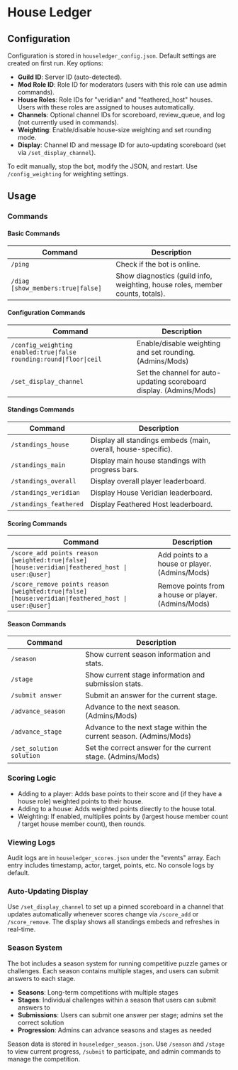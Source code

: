 # House Ledger

## Configuration

Configuration is stored in `houseledger_config.json`. Default settings are created on first run. Key options:

- **Guild ID**: Server ID (auto-detected).
- **Mod Role ID**: Role ID for moderators (users with this role can use admin commands).
- **House Roles**: Role IDs for "veridian" and "feathered_host" houses. Users with these roles are assigned to houses automatically.
- **Channels**: Optional channel IDs for scoreboard, review_queue, and log (not currently used in commands).
- **Weighting**: Enable/disable house-size weighting and set rounding mode.
- **Display**: Channel ID and message ID for auto-updating scoreboard (set via `/set_display_channel`).

To edit manually, stop the bot, modify the JSON, and restart. Use `/config_weighting` for weighting settings.

## Usage

### Commands

#### Basic Commands

| Command | Description |
|---------|-------------|
| `/ping` | Check if the bot is online. |
| `/diag [show_members:true\|false]` | Show diagnostics (guild info, weighting, house roles, member counts, totals). |

#### Configuration Commands

| Command | Description |
|---------|-------------|
| `/config_weighting enabled:true\|false rounding:round\|floor\|ceil` | Enable/disable weighting and set rounding. (Admins/Mods) |
| `/set_display_channel` | Set the channel for auto-updating scoreboard display. (Admins/Mods) |

#### Standings Commands

| Command | Description |
|---------|-------------|
| `/standings_house` | Display all standings embeds (main, overall, house-specific). |
| `/standings_main` | Display main house standings with progress bars. |
| `/standings_overall` | Display overall player leaderboard. |
| `/standings_veridian` | Display House Veridian leaderboard. |
| `/standings_feathered` | Display Feathered Host leaderboard. |

#### Scoring Commands

| Command | Description |
|---------|-------------|
| `/score_add points reason [weighted:true\|false] [house:veridian\|feathered_host \| user:@user]` | Add points to a house or player. (Admins/Mods) |
| `/score_remove points reason [weighted:true\|false] [house:veridian\|feathered_host \| user:@user]` | Remove points from a house or player. (Admins/Mods) |

#### Season Commands

| Command | Description |
|---------|-------------|
| `/season` | Show current season information and stats. |
| `/stage` | Show current stage information and submission stats. |
| `/submit answer` | Submit an answer for the current stage. |
| `/advance_season` | Advance to the next season. (Admins/Mods) |
| `/advance_stage` | Advance to the next stage within the current season. (Admins/Mods) |
| `/set_solution solution` | Set the correct answer for the current stage. (Admins/Mods) |

### Scoring Logic

- Adding to a player: Adds base points to their score and (if they have a house role) weighted points to their house.
- Adding to a house: Adds weighted points directly to the house total.
- Weighting: If enabled, multiplies points by (largest house member count / target house member count), then rounds.

### Viewing Logs

Audit logs are in `houseledger_scores.json` under the "events" array. Each entry includes timestamp, actor, target, points, etc. No console logs by default.

### Auto-Updating Display

Use `/set_display_channel` to set up a pinned scoreboard in a channel that updates automatically whenever scores change via `/score_add` or `/score_remove`. The display shows all standings embeds and refreshes in real-time.

### Season System

The bot includes a season system for running competitive puzzle games or challenges. Each season contains multiple stages, and users can submit answers to each stage.

- **Seasons**: Long-term competitions with multiple stages
- **Stages**: Individual challenges within a season that users can submit answers to
- **Submissions**: Users can submit one answer per stage; admins set the correct solution
- **Progression**: Admins can advance seasons and stages as needed

Season data is stored in `houseledger_season.json`. Use `/season` and `/stage` to view current progress, `/submit` to participate, and admin commands to manage the competition.
